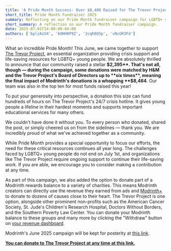 ```yaml
---
title: 'A Pride Month Success: Over $8,400 Raised for The Trevor Project!'
short_title: Pride Month Fundraiser 2025
summary: Reflecting on our Pride Month fundraiser campaign for LGBTQ+ youth.
short_summary: A reflection on our Pride Month fundraiser campaign.
date: 2025-07-01T14:00:00-04:00
authors: ['6plzAzU4', 'bOHH0P9Z', '2cqK8Q5p', 'vNcGR3Fd']
---
```


What an incredible Pride Month! This June, we came together to support [The Trevor Project](https://www.thetrevorproject.org/), an essential organization providing crisis support and life-saving resources for LGBTQ+ young people. We are absolutely thrilled to announce that our community raised a stellar **$2,395**. That's not all, though — during the campaign, some donations were matched by H&M and the Trevor Project's Board of Directors up to **six times**, meaning the final impact of Modrinth's donations is a whopping **$8,464**. Our team was also in the top ten for most funds raised this year!

To put your generosity into perspective, a donation this size can fund hundreds of hours on The Trevor Project's 24/7 crisis hotline. It gives young people a lifeline in their hardest moments and supports important educational services for many others.

We couldn't have done it without you. To every person who donated, shared the post, or simply cheered us on from the sidelines — thank you. We are incredibly proud of what we've achieved together as a community.

While Pride Month provides a special opportunity to focus our efforts, the need for these critical resources continues all year long. The challenges faced by LGBTQ+ young people do not end on July 1st, and organizations like The Trevor Project require ongoing support to continue their life-saving work. If you are able, we encourage you to consider making a contribution at any time.

As part of this campaign, we also added the option to donate part of a Modrinth rewards balance to a variety of charities. This means Modrinth creators can directly use the revenue they earned from ads and [Modrinth+](/plus) to donate to dozens of causes close to their heart. The Trevor Project is one option, alongside other prominent non-profits such as the American Cancer Society, St. Jude's Children's Research Hospital, Doctors Without Borders, and the Southern Poverty Law Center. You can donate your Modrinth balance to these groups and many more by clicking the "Withdraw" button on [your revenue dashboard](/dashboard/revenue).

Modrinth's June 2025 campaign will be kept for posterity at [this link](https://modrinth.com/pride).

**[You can donate to The Trevor Project at any time at this link.](https://www.thetrevorproject.org/)**
